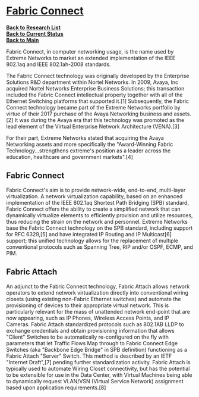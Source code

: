 # **[Fabric Connect](https://en.wikipedia.org/wiki/Fabric_Connect)**

**[Back to Research List](../../../../`research_list.md)**\
**[Back to Current Status](../../../../../a_status/weekly/current_status.md)**\
**[Back to Main](../../../../../README.md)**

Fabric Connect, in computer networking usage, is the name used by Extreme Networks to market an extended implementation of the IEEE 802.1aq and IEEE 802.1ah-2008 standards.

The Fabric Connect technology was originally developed by the Enterprise Solutions R&D department within Nortel Networks. In 2009, Avaya, Inc acquired Nortel Networks Enterprise Business Solutions; this transaction included the Fabric Connect intellectual property together with all of the Ethernet Switching platforms that supported it.[1] Subsequently, the Fabric Connect technology became part of the Extreme Networks portfolio by virtue of their 2017 purchase of the Avaya Networking business and assets.[2] It was during the Avaya era that this technology was promoted as the lead element of the Virtual Enterprise Network Architecture (VENA).[3]

For their part, Extreme Networks stated that acquiring the Avaya Networking assets and more specifically the "Award-Winning Fabric Technology...strengthens extreme's position as a leader across the education, healthcare and government markets".[4]

## Fabric Connect
Fabric Connect's aim is to provide network-wide, end-to-end, multi-layer virtualization. A network virtualization capability, based on an enhanced implementation of the IEEE 802.1aq Shortest Path Bridging (SPB) standard, Fabric Connect offers the ability to create a simplified network that can dynamically virtualize elements to efficiently provision and utilize resources, thus reducing the strain on the network and personnel. Extreme Networks base the Fabric Connect technology on the SPB standard, including support for RFC 6329,[5] and have integrated IP Routing and IP Multicast[6] support; this unified technology allows for the replacement of multiple conventional protocols such as Spanning Tree, RIP and/or OSPF, ECMP, and PIM.

## Fabric Attach
An adjunct to the Fabric Connect technology, Fabric Attach allows network operators to extend network virtualization directly into conventional wiring closets (using existing non-Fabric Ethernet switches) and automate the provisioning of devices to their appropriate virtual network. This is particularly relevant for the mass of unattended network end-point that are now appearing, such as IP Phones, Wireless Access Points, and IP Cameras. Fabric Attach standardized protocols such as 802.1AB LLDP to exchange credentials and obtain provisioning information that allows "Client" Switches to be automatically re-configured on the fly with parameters that let Traffic Flows Map through to Fabric Connect Edge Switches (aka "Backbone Edge Bridge" in SPB definition) functioning as a Fabric Attach "Server" Switch. This method is described by an IETF "Internet Draft",[7] pending further standardization activity. Fabric Attach is typically used to automate Wiring Closet connectivity, but has the potential to be extensible for use in the Data Center, with Virtual Machines being able to dynamically request VLAN/VSN (Virtual Service Network) assignment based upon application requirements.[8]


